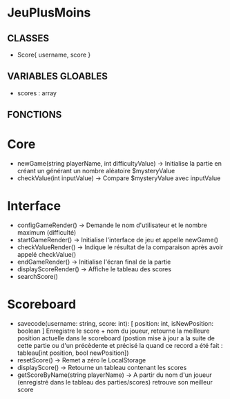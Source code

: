 # JeuPlusMoins

## CLASSES

- Score{ username, score }



## VARIABLES GLOABLES

- scores : array<Score>



## FONCTIONS

# Core
- newGame(string playerName, int difficultyValue) -> Initialise la partie en créant un générant un nombre aléatoire $mysteryValue
- checkValue(int inputValue) -> Compare $mysteryValue avec inputValue

# Interface
- configGameRender() -> Demande le nom d'utilisateur et le nombre maximum (difficulté)
- startGameRender() -> Initialise l'interface de jeu et appelle newGame()
- checkValueRender() -> Indique le résultat de la comparaison après avoir appelé checkValue()
- endGameRender() -> Initialise l'écran final de la partie
- displayScoreRender() -> Affiche le tableau des scores 
- searchScore()

# Scoreboard
- savecode(username: string, score: int): [ position: int, isNewPosition: boolean ]
Enregistre le score + nom du joueur, retourne la meilleure position actuelle dans le scoreboard (postion mise à jour a la suite de cette partie ou d'un précèdente et précisé la quand ce record a été fait : tableau[int position, bool newPosition])
- resetScore() -> Remet a zéro le LocalStorage
- displayScore() -> Retourne un tableau contenant les scores
- getScoreByName(string playerName) -> A partir du nom d'un joueur (enregistré dans le tableau des parties/scores) retrouve son meilleur score